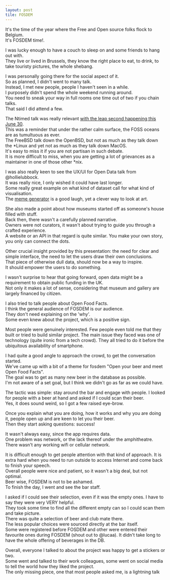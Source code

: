 ```yaml
---
layout: post
tile: FOSDEM
---
```


It&#39;s the time of the year where the Free and Open source folks flock to Belgium.  
It&#39;s FOSDEM time!.  

I was lucky enough to have a couch to sleep on and some friends to hang out with.  
They live or lived in Brussels, they know the right place to eat, to drink, to take touristy pictures, the whole shebang.  

I was personally going there for the social aspect of it.  
So as planned, I didn&#39;t went to many talk.  
Instead, I met new people, people I haven&#39;t seen in a while.  
I purposely didn&#39;t spend the whole weekend running around.  
You need to sneak your way in full rooms one time out of two if you chain talks.  
That said I did attend a few.  

The Ntimed talk was really relevant [with the leap second happening this June 30](http://hpiers.obspm.fr/iers/bul/bulc/bulletinc.dat).  
This was a reminder that under the rather calm surface, the FOSS oceans are as tumultuous as ever.  
The FreeBSD talk down the OpenBSD, but not as much as they talk down the *Linux and yet not as much as they talk down MacOS.  
It&#39;s easy to miss it if you are not partisan in such debate.  
It is more difficult to miss, when you are getting a lot of grievances as a maintainer in one of those other *nix.  

I was also really keen to see the UX/UI for Open Data talk from @hollielubbock.  
It was really nice, I only wished it could have last longer.  
Some really great example on what kind of dataset call for what kind of visualisation.  
The [meme generator](artmeme.herokuapp.com) is a good laugh, yet a clever way to look at art.  

She also made a point about how museums started off as someone&#39;s house filled with stuff.  
Back then, there wasn&#39;t a carefully planned narrative.  
Owners were not curators, it wasn&#39;t about trying to guide you through a crafted experience.  
A website or an API in that regard is quite similar.
You make your own story, you only can connect the dots.  


Other crucial insight provided by this presentation: the need for clear and simple interface, the need to let the users draw their own conclusions.  
That piece of otherwise dull data, should now be a way to inspire.  
It should empower the users to do something.  

I wasn&#39;t surprise to hear that going forward, open data might be a requirement to obtain public funding in the UK.  
Not only it makes a lot of sense, considering that museum and gallery are largely financed by citizen.

I also tried to talk people about Open Food Facts.  
I think the general audience of FOSDEM is our audience.  
They don&#39;t need explaining on the &#39;why&#39;.  
Some even knew about the project, which is a positive sign.  

Most people were genuinely interested.
Few people even told me that they built or tried to build similar project.
The main issue they faced was one of technology (quite ironic from a tech crowd).
They all tried to do it before the ubiquitous availability of smartphone.  

I had quite a good angle to approach the crowd, to get the conversation started.  
We&#39;ve came up with a bit of a theme for fosdem &#34;Open your beer and meet Open Food Facts&#34;.  
The goal was to get as many new beer in the database as possible.  
I&#39;m not aware of a set goal, but I think we didn&#39;t go as far as we could have.

The tactic was simple: stay around the bar and engage with people.
I looked for people with a beer at hand and asked if I could scan their beer.  
Yes, it does sound weird, so I got a few raised eye-brow.  

Once you explain what you are doing, how it works and why you are doing it, people open up and are keen to let you their beer.  
Then they start asking questions: success!  

It wasn&#39;t always easy, since the app requires data.  
One problem was network, or the lack thereof under the amphitheatre.  
There wasn&#39;t any working wifi or cellular network.  

It is difficult enough to get people attention with that kind of approach.
It is extra hard when you need to run outside to access Internet and come back to finish your speech.  
Overall people were nice and patient, so it wasn&#39;t a big deal, but not optimal.  
Beer wise, FOSDEM is not to be ashamed.  
To finish the day, I went and see the bar staff.  

I asked if I could see their selection, even if it was the empty ones.
I have to say they were very VERY helpful.  
They took some time to find all the different empty can so I could scan them and take picture.  
There was quite a selection of beer and club mate there.  
The less popular choices were sourced directly at the bar itself.    
Some were registered before FOSDEM and other were entered their favourite ones during FOSDEM (shout out to @lucaa).
It didn&#39;t take long to have the whole offering of beverages in the DB.  

Overall, everyone I talked to about the project was happy to get a stickers or two.  
Some went and talked to their work colleagues, some went on social media to tell the world how they liked the project.  
The only missing piece, one that most people asked me, is a lightning talk
